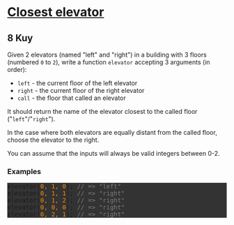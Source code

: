 <h1><a href="https://www.codewars.com/kata/5c374b346a5d0f77af500a5a">Closest elevator</a></h1>
<h2>8 Kuy</h2>

<p>Given 2 elevators (named "left" and "right") in a building with 3 floors 
(numbered <code>0</code> to <code>2</code>), write a function <code>elevator</code> accepting 3 arguments (in order):</p>

<ul>
<li><code>left</code> - the current floor of the left elevator</li>
<li><code>right</code> - the current floor of the right elevator</li>
<li><code>call</code> - the floor that called an elevator</li>
</ul>

<p>It should return the name of the elevator closest to the called floor ("<code>left</code>"/"<code>right</code>").</p>

<p>In the case where both elevators are equally distant from the called floor, choose the elevator to the right.</p>

<p>You can assume that the inputs will always be valid integers between 0-2.</p>

<h3>Examples</h3>

<div style="background-color: #333333">
<pre>
elevator(<span style="color: darkorange">0, 1, 0</span>); <span style="color: #7f7f7f">// => "left"</span>
elevator(<span style="color: darkorange">0, 1, 1</span>); <span style="color: #7f7f7f">// => "right"</span>
elevator(<span style="color: darkorange">0, 1, 2</span>); <span style="color: #7f7f7f">// => "right"</span>
elevator(<span style="color: darkorange">0, 0, 0</span>); <span style="color: #7f7f7f">// => "right"</span>
elevator(<span style="color: darkorange">0, 2, 1</span>); <span style="color: #7f7f7f">// => "right"</span>
</pre>
</div>